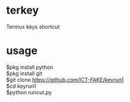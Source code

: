# terkey
Termux keys shortcut

# usage
$pkg install python<br>
$pkg install git<br>
$git clone https://github.com/ICT-FAKE/keyrun1<br>
$cd keyrun1<br>
$python runcut.py


